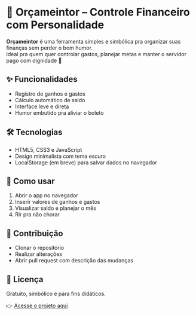 # 💸 Orçameintor – Controle Financeiro com Personalidade

**Orçameintor** é uma ferramenta simples e simbólica pra organizar suas finanças sem perder o bom humor.  
Ideal pra quem quer controlar gastos, planejar metas e manter o servidor pago com dignidade 🙏

## ✨ Funcionalidades
- Registro de ganhos e gastos
- Cálculo automático de saldo
- Interface leve e direta
- Humor embutido pra aliviar o boleto

## 🛠️ Tecnologias
- HTML5, CSS3 e JavaScript
- Design minimalista com tema escuro
- LocalStorage (em breve) para salvar dados no navegador

## 🚀 Como usar
1. Abrir o app no navegador
2. Inserir valores de ganhos e gastos
3. Visualizar saldo e planejar o mês
4. Rir pra não chorar

## 🤝 Contribuição
- Clonar o repositório
- Realizar alterações
- Abrir pull request com descrição das mudanças

## 📄 Licença
Gratuito, simbólico e para fins didáticos.

👉 [Acesse o projeto aqui](https://ganjabionick8.github.io/orssameintor/)
